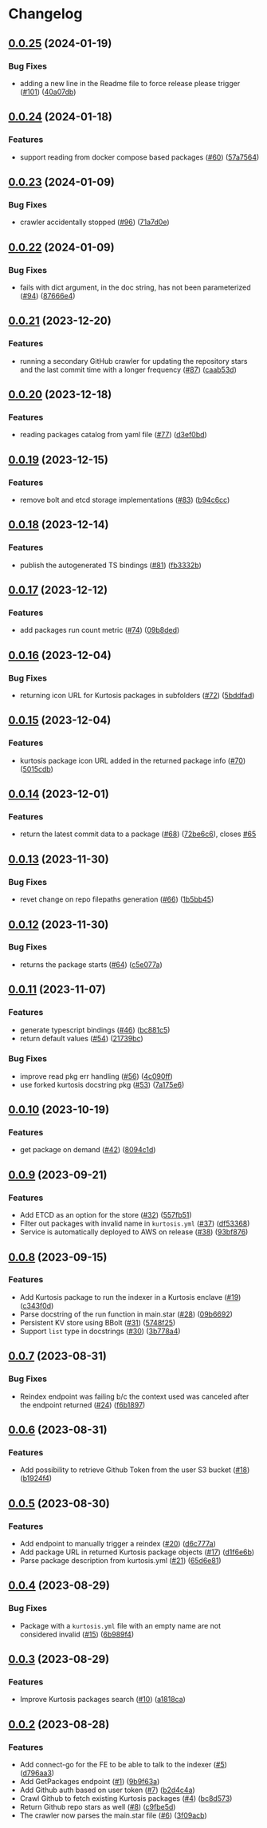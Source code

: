 # Changelog

## [0.0.25](https://github.com/kurtosis-tech/kurtosis-package-indexer/compare/0.0.24...0.0.25) (2024-01-19)


### Bug Fixes

* adding a new line in the Readme file to force release please trigger ([#101](https://github.com/kurtosis-tech/kurtosis-package-indexer/issues/101)) ([40a07db](https://github.com/kurtosis-tech/kurtosis-package-indexer/commit/40a07db8754d2b6dc51ed394b12bb7897290f2ea))

## [0.0.24](https://github.com/kurtosis-tech/kurtosis-package-indexer/compare/0.0.23...0.0.24) (2024-01-18)


### Features

* support reading from docker compose based packages ([#60](https://github.com/kurtosis-tech/kurtosis-package-indexer/issues/60)) ([57a7564](https://github.com/kurtosis-tech/kurtosis-package-indexer/commit/57a75645cf0a38e37a7d3910bf0a724648f37c8a))

## [0.0.23](https://github.com/kurtosis-tech/kurtosis-package-indexer/compare/0.0.22...0.0.23) (2024-01-09)


### Bug Fixes

* crawler accidentally stopped ([#96](https://github.com/kurtosis-tech/kurtosis-package-indexer/issues/96)) ([71a7d0e](https://github.com/kurtosis-tech/kurtosis-package-indexer/commit/71a7d0e06d04e7bc83600f53e85d70e0cd1a4131))

## [0.0.22](https://github.com/kurtosis-tech/kurtosis-package-indexer/compare/0.0.21...0.0.22) (2024-01-09)


### Bug Fixes

* fails with dict argument, in the doc string, has not been parameterized ([#94](https://github.com/kurtosis-tech/kurtosis-package-indexer/issues/94)) ([87666e4](https://github.com/kurtosis-tech/kurtosis-package-indexer/commit/87666e4c03b8fe00c72cfdf90d7805ec78851052))

## [0.0.21](https://github.com/kurtosis-tech/kurtosis-package-indexer/compare/0.0.20...0.0.21) (2023-12-20)


### Features

* running a secondary GitHub crawler for updating the repository stars and the last commit time with a longer frequency ([#87](https://github.com/kurtosis-tech/kurtosis-package-indexer/issues/87)) ([caab53d](https://github.com/kurtosis-tech/kurtosis-package-indexer/commit/caab53d372e82267242b5bf93e5faa53b5b8ce63))

## [0.0.20](https://github.com/kurtosis-tech/kurtosis-package-indexer/compare/0.0.19...0.0.20) (2023-12-18)


### Features

* reading packages catalog from yaml file ([#77](https://github.com/kurtosis-tech/kurtosis-package-indexer/issues/77)) ([d3ef0bd](https://github.com/kurtosis-tech/kurtosis-package-indexer/commit/d3ef0bd31cabe13fdbb3782a5b4c0548998780c8))

## [0.0.19](https://github.com/kurtosis-tech/kurtosis-package-indexer/compare/0.0.18...0.0.19) (2023-12-15)


### Features

* remove bolt and etcd storage implementations ([#83](https://github.com/kurtosis-tech/kurtosis-package-indexer/issues/83)) ([b94c6cc](https://github.com/kurtosis-tech/kurtosis-package-indexer/commit/b94c6cc15be4c275897b729017ff9b15c6f9e8df))

## [0.0.18](https://github.com/kurtosis-tech/kurtosis-package-indexer/compare/0.0.17...0.0.18) (2023-12-14)


### Features

* publish the autogenerated TS bindings ([#81](https://github.com/kurtosis-tech/kurtosis-package-indexer/issues/81)) ([fb3332b](https://github.com/kurtosis-tech/kurtosis-package-indexer/commit/fb3332bfac0ef23c564d20d24cd164899c8cad67))

## [0.0.17](https://github.com/kurtosis-tech/kurtosis-package-indexer/compare/0.0.16...0.0.17) (2023-12-12)


### Features

* add packages run count metric ([#74](https://github.com/kurtosis-tech/kurtosis-package-indexer/issues/74)) ([09b8ded](https://github.com/kurtosis-tech/kurtosis-package-indexer/commit/09b8ded18455ed044e1402137d9c65e7812f0b6b))

## [0.0.16](https://github.com/kurtosis-tech/kurtosis-package-indexer/compare/0.0.15...0.0.16) (2023-12-04)


### Bug Fixes

* returning icon URL for Kurtosis packages in subfolders ([#72](https://github.com/kurtosis-tech/kurtosis-package-indexer/issues/72)) ([5bddfad](https://github.com/kurtosis-tech/kurtosis-package-indexer/commit/5bddfad6dc66ce6ee6f9bbee554c20474733a2a3))

## [0.0.15](https://github.com/kurtosis-tech/kurtosis-package-indexer/compare/0.0.14...0.0.15) (2023-12-04)


### Features

* kurtosis package icon URL added in the returned package info ([#70](https://github.com/kurtosis-tech/kurtosis-package-indexer/issues/70)) ([5015cdb](https://github.com/kurtosis-tech/kurtosis-package-indexer/commit/5015cdbc733fea9262a8f1c27804435c6fde1a1d))

## [0.0.14](https://github.com/kurtosis-tech/kurtosis-package-indexer/compare/0.0.13...0.0.14) (2023-12-01)


### Features

* return the latest commit data to a package ([#68](https://github.com/kurtosis-tech/kurtosis-package-indexer/issues/68)) ([72be6c6](https://github.com/kurtosis-tech/kurtosis-package-indexer/commit/72be6c69e2c1012e7a69567ac1a8e8507e82d66d)), closes [#65](https://github.com/kurtosis-tech/kurtosis-package-indexer/issues/65)

## [0.0.13](https://github.com/kurtosis-tech/kurtosis-package-indexer/compare/0.0.12...0.0.13) (2023-11-30)


### Bug Fixes

* revet change on repo filepaths generation ([#66](https://github.com/kurtosis-tech/kurtosis-package-indexer/issues/66)) ([1b5bb45](https://github.com/kurtosis-tech/kurtosis-package-indexer/commit/1b5bb45513bbf94c7a247278c74526691c6a5429))

## [0.0.12](https://github.com/kurtosis-tech/kurtosis-package-indexer/compare/0.0.11...0.0.12) (2023-11-30)


### Bug Fixes

* returns the package starts ([#64](https://github.com/kurtosis-tech/kurtosis-package-indexer/issues/64)) ([c5e077a](https://github.com/kurtosis-tech/kurtosis-package-indexer/commit/c5e077aabcc4795c0ba5be51a2a036f4f82027c6))

## [0.0.11](https://github.com/kurtosis-tech/kurtosis-package-indexer/compare/0.0.10...0.0.11) (2023-11-07)


### Features

* generate typescript bindings ([#46](https://github.com/kurtosis-tech/kurtosis-package-indexer/issues/46)) ([bc881c5](https://github.com/kurtosis-tech/kurtosis-package-indexer/commit/bc881c5be5d424d1a6a875350e43804a33f1c0d7))
* return default values ([#54](https://github.com/kurtosis-tech/kurtosis-package-indexer/issues/54)) ([21739bc](https://github.com/kurtosis-tech/kurtosis-package-indexer/commit/21739bc35b3c3dd4aa44976c7793e6e4914887b6))


### Bug Fixes

* improve read pkg err handling ([#56](https://github.com/kurtosis-tech/kurtosis-package-indexer/issues/56)) ([4c090ff](https://github.com/kurtosis-tech/kurtosis-package-indexer/commit/4c090ffd9235eed18f0dee20b9941a231367adbf))
* use forked kurtosis docstring pkg ([#53](https://github.com/kurtosis-tech/kurtosis-package-indexer/issues/53)) ([7a175e6](https://github.com/kurtosis-tech/kurtosis-package-indexer/commit/7a175e6f62d4fa249b03cccb199465691a7e3b4e))

## [0.0.10](https://github.com/kurtosis-tech/kurtosis-package-indexer/compare/0.0.9...0.0.10) (2023-10-19)


### Features

* get package on demand ([#42](https://github.com/kurtosis-tech/kurtosis-package-indexer/issues/42)) ([8094c1d](https://github.com/kurtosis-tech/kurtosis-package-indexer/commit/8094c1d02a6b7dc2cc5b82658b7c540af9363e67))

## [0.0.9](https://github.com/kurtosis-tech/kurtosis-package-indexer/compare/0.0.8...0.0.9) (2023-09-21)


### Features

* Add ETCD as an option for the store ([#32](https://github.com/kurtosis-tech/kurtosis-package-indexer/issues/32)) ([557fb51](https://github.com/kurtosis-tech/kurtosis-package-indexer/commit/557fb51f9e97707471c284d07581a9db0f4866a6))
* Filter out packages with invalid name in `kurtosis.yml` ([#37](https://github.com/kurtosis-tech/kurtosis-package-indexer/issues/37)) ([df53368](https://github.com/kurtosis-tech/kurtosis-package-indexer/commit/df53368d864b5811506f67634e0a5f7716e40633))
* Service is automatically deployed to AWS on release ([#38](https://github.com/kurtosis-tech/kurtosis-package-indexer/issues/38)) ([93bf876](https://github.com/kurtosis-tech/kurtosis-package-indexer/commit/93bf87612a68d21d4dfb799f7e9f6b5edfcf1e22))

## [0.0.8](https://github.com/kurtosis-tech/kurtosis-package-indexer/compare/0.0.7...0.0.8) (2023-09-15)


### Features

* Add Kurtosis package to run the indexer in a Kurtosis enclave ([#19](https://github.com/kurtosis-tech/kurtosis-package-indexer/issues/19)) ([c343f0d](https://github.com/kurtosis-tech/kurtosis-package-indexer/commit/c343f0d70c92c65eae1c5cac39bea3f5e03ca293))
* Parse docstring of the run function in main.star ([#28](https://github.com/kurtosis-tech/kurtosis-package-indexer/issues/28)) ([09b6692](https://github.com/kurtosis-tech/kurtosis-package-indexer/commit/09b669296b3a8248c14e04e4a5fc827f2d007654))
* Persistent KV store using BBolt ([#31](https://github.com/kurtosis-tech/kurtosis-package-indexer/issues/31)) ([5748f25](https://github.com/kurtosis-tech/kurtosis-package-indexer/commit/5748f253910369c5d2c8e007d2c07af8fa648355))
* Support `list` type in docstrings ([#30](https://github.com/kurtosis-tech/kurtosis-package-indexer/issues/30)) ([3b778a4](https://github.com/kurtosis-tech/kurtosis-package-indexer/commit/3b778a4973efe843d30c7145b21a8e0f64246688))

## [0.0.7](https://github.com/kurtosis-tech/kurtosis-package-indexer/compare/0.0.6...0.0.7) (2023-08-31)


### Bug Fixes

* Reindex endpoint was failing b/c the context used was canceled after the endpoint returned ([#24](https://github.com/kurtosis-tech/kurtosis-package-indexer/issues/24)) ([f6b1897](https://github.com/kurtosis-tech/kurtosis-package-indexer/commit/f6b1897252c9bbd32237a589f56dfcd7578ffb8b))

## [0.0.6](https://github.com/kurtosis-tech/kurtosis-package-indexer/compare/0.0.5...0.0.6) (2023-08-31)


### Features

* Add possibility to retrieve Github Token from the user S3 bucket ([#18](https://github.com/kurtosis-tech/kurtosis-package-indexer/issues/18)) ([b1924f4](https://github.com/kurtosis-tech/kurtosis-package-indexer/commit/b1924f453f68b7dc056af52fa9c3a48e01c0e7af))

## [0.0.5](https://github.com/kurtosis-tech/kurtosis-package-indexer/compare/0.0.4...0.0.5) (2023-08-30)


### Features

* Add endpoint to manually trigger a reindex ([#20](https://github.com/kurtosis-tech/kurtosis-package-indexer/issues/20)) ([d6c777a](https://github.com/kurtosis-tech/kurtosis-package-indexer/commit/d6c777a573329ee16389fb007ed1880b7e6ec1ec))
* Add package URL in returned Kurtosis package objects ([#17](https://github.com/kurtosis-tech/kurtosis-package-indexer/issues/17)) ([d1f6e6b](https://github.com/kurtosis-tech/kurtosis-package-indexer/commit/d1f6e6b294e93b3792bd8a69df4c28df9dc93c14))
* Parse package description from kurtosis.yml ([#21](https://github.com/kurtosis-tech/kurtosis-package-indexer/issues/21)) ([65d6e81](https://github.com/kurtosis-tech/kurtosis-package-indexer/commit/65d6e811f4b7f62c34ef8dcf449992638b563bd5))

## [0.0.4](https://github.com/kurtosis-tech/kurtosis-package-indexer/compare/0.0.3...0.0.4) (2023-08-29)


### Bug Fixes

* Package with a `kurtosis.yml` file with an empty name are not considered invalid ([#15](https://github.com/kurtosis-tech/kurtosis-package-indexer/issues/15)) ([6b989f4](https://github.com/kurtosis-tech/kurtosis-package-indexer/commit/6b989f4c6832012603ae4686e92f8c1524b840f1))

## [0.0.3](https://github.com/kurtosis-tech/kurtosis-package-indexer/compare/0.0.2...0.0.3) (2023-08-29)


### Features

* Improve Kurtosis packages search ([#10](https://github.com/kurtosis-tech/kurtosis-package-indexer/issues/10)) ([a1818ca](https://github.com/kurtosis-tech/kurtosis-package-indexer/commit/a1818ca1cbd990e845ae7bcd79af0a3dc58f83be))

## [0.0.2](https://github.com/kurtosis-tech/kurtosis-package-indexer/compare/0.0.1...0.0.2) (2023-08-28)


### Features

* Add connect-go for the FE to be able to talk to the indexer ([#5](https://github.com/kurtosis-tech/kurtosis-package-indexer/issues/5)) ([d796aa3](https://github.com/kurtosis-tech/kurtosis-package-indexer/commit/d796aa39c4b1d1d3c00c5ed2ab6defd4338245d5))
* Add GetPackages endpoint ([#1](https://github.com/kurtosis-tech/kurtosis-package-indexer/issues/1)) ([9b9f63a](https://github.com/kurtosis-tech/kurtosis-package-indexer/commit/9b9f63a9ff7bbd99289650e2a962ad9163fdf102))
* Add Github auth based on user token ([#7](https://github.com/kurtosis-tech/kurtosis-package-indexer/issues/7)) ([b2d4c4a](https://github.com/kurtosis-tech/kurtosis-package-indexer/commit/b2d4c4a762a35e1faf46acc440677ffcdbcb7882))
* Crawl Github to fetch existing Kurtosis packages ([#4](https://github.com/kurtosis-tech/kurtosis-package-indexer/issues/4)) ([bc8d573](https://github.com/kurtosis-tech/kurtosis-package-indexer/commit/bc8d573036cfbb47f86120132a49c2980431f921))
* Return Github repo stars as well ([#8](https://github.com/kurtosis-tech/kurtosis-package-indexer/issues/8)) ([c9fbe5d](https://github.com/kurtosis-tech/kurtosis-package-indexer/commit/c9fbe5d22f19457b06c5971c66441416f123467b))
* The crawler now parses the main.star file ([#6](https://github.com/kurtosis-tech/kurtosis-package-indexer/issues/6)) ([3f09acb](https://github.com/kurtosis-tech/kurtosis-package-indexer/commit/3f09acbf1cdab73dcbe7ba8ab987d327abdc68bd))
